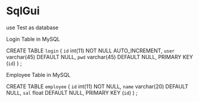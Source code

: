 # SqlGui
use Test as database

Login Table in MySQL

CREATE TABLE `login` (
  `id` int(11) NOT NULL AUTO_INCREMENT,
  `user` varchar(45) DEFAULT NULL,
  `pwd` varchar(45) DEFAULT NULL,
  PRIMARY KEY (`id`)
) ;

Employee Table in MySQL

CREATE TABLE `employee` (
  `id` int(11) NOT NULL,
  `name` varchar(20) DEFAULT NULL,
  `sal` float DEFAULT NULL,
  PRIMARY KEY (`id`)
) ;
